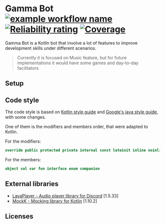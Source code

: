 # Gamma Bot [![example workflow name](https://github.com/gammadev/gamma-bot/workflows/Build/badge.svg)](https://github.com/gammadev/gamma-bot/actions?query=workflow%3A%22Verify+CI%22) [![Reliability rating](https://sonarcloud.io/api/project_badges/measure?project=gammadev_gamma-bot&metric=reliability_rating)](https://sonarcloud.io/component_measures?id=gammadev_gamma-bot&metric=Reliability) [![Coverage](https://sonarcloud.io/api/project_badges/measure?project=gammadev_gamma-bot&metric=coverage)](https://sonarcloud.io/component_measures?id=gammadev_gamma-bot&metric=Coverage)

Gamma Bot is a Kotlin bot that involve a lot of features to improve development skills under different scenarios.

>Currently it is focused on Music feature, but for future implementations it would have some games and day-to-day facilitators

## Setup


## Code style

The code style is based on [Kotlin style guide](https://kotlinlang.org/docs/reference/code-style-migration-guide.html) and [Google's java style guide](https://google.github.io/styleguide/javaguide.html), with some changes.

One of them is the modifiers and members order, that were adapted to Kotlin.

For the modifiers:
```kotlin 
override public protected private internal const lateinit inline noinline infix abstract open final inner
```

For the members: 
```kotlin 
object val var fun interface enum companion
```

## External libraries

- [LavaPlayer - Audio player library for Discord](https://github.com/sedmelluq/lavaplayer) [1.5.33]
- [MockK - Mocking library for Kotlin](https://mockk.io/) [1.10.2]

## Licenses
